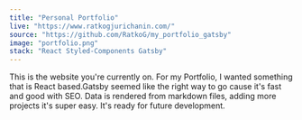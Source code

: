 ```yaml
---
title: "Personal Portfolio"
live: "https://www.ratkogjurichanin.com/"
source: "https://github.com/RatkoG/my_portfolio_gatsby"
image: "portfolio.png"
stack: "React Styled-Components Gatsby"
---
```


This is the website you're currently on. For my Portfolio, I wanted something that is  React based.Gatsby seemed like the right way to go cause it's fast and good with SEO. Data is rendered from markdown files, adding more projects it's super easy. It's ready for future development.
